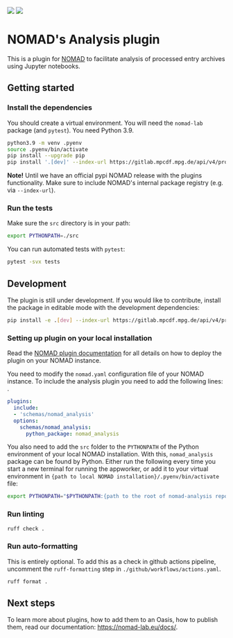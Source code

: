 ![](https://github.com/nomad-coe/nomad-schema-plugin-example/actions/workflows/actions.yml/badge.svg)
![](https://coveralls.io/repos/github/FAIRmat-NFDI/nomad-analysis/badge.svg?branch=main)

# NOMAD's Analysis plugin
This is a plugin for [NOMAD](https://nomad-lab.eu) to facilitate analysis of processed entry archives using Jupyter notebooks.

## Getting started


### Install the dependencies

You should create a virtual environment. You will need the `nomad-lab` package (and `pytest`).
You need Python 3.9.

```sh
python3.9 -m venv .pyenv
source .pyenv/bin/activate
pip install --upgrade pip
pip install '.[dev]' --index-url https://gitlab.mpcdf.mpg.de/api/v4/projects/2187/packages/pypi/simple
```

**Note!**
Until we have an official pypi NOMAD release with the plugins functionality. Make
sure to include NOMAD's internal package registry (e.g. via `--index-url`).


### Run the tests

Make sure the `src` directory is in your path:

```sh
export PYTHONPATH=./src
```

You can run automated tests with `pytest`:

```sh
pytest -svx tests
```

## Development

The plugin is still under development. If you would like to contribute, install the package in editable mode with the development dependencies:

```sh
pip install -e .[dev] --index-url https://gitlab.mpcdf.mpg.de/api/v4/projects/2187/packages/pypi/simple
```

### Setting up plugin on your local installation
Read the [NOMAD plugin documentation](https://nomad-lab.eu/prod/v1/staging/docs/howto/oasis/plugins_install.html) for all details on how to deploy the plugin on your NOMAD instance.

You need to modify the ```nomad.yaml``` configuration file of your NOMAD instance.
To include the analysis plugin you need to add the following lines: .

```yaml
plugins:
  include:
  - 'schemas/nomad_analysis'
  options:
    schemas/nomad_analysis:
      python_package: nomad_analysis
```

You also need to add the `src` folder to the `PYTHONPATH` of the Python environment of your local NOMAD installation. With this, `nomad_analysis` package can be found by Python. Either run the following every time you start a new terminal for running the appworker, or add it to your virtual environment in `{path to local NOMAD installation}/.pyenv/bin/activate` file: 

```sh
export PYTHONPATH="$PYTHONPATH:{path to the root of nomad-analysis repo}/src"
```

### Run linting

```sh
ruff check .
```

### Run auto-formatting

This is entirely optional. To add this as a check in github actions pipeline, uncomment the `ruff-formatting` step in `./github/workflows/actions.yaml`.

```sh
ruff format .
```

## Next steps

To learn more about plugins, how to add them to an Oasis, how to publish them, read our
documentation: https://nomad-lab.eu/docs/.
